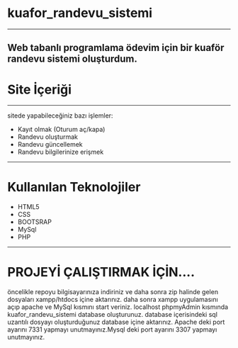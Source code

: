 # kuafor_randevu_sistemi
------------------------
Web tabanlı programlama ödevim için bir kuaför randevu sistemi oluşturdum.
------------------------
# Site İçeriği
------------------------
sitede yapabileceğiniz bazı işlemler:
* Kayıt olmak (Oturum aç/kapa)
* Randevu oluşturmak
* Randevu  güncellemek
* Randevu bilgilerinize erişmek

---------------------------------
# Kullanılan Teknolojiler
* HTML5
* CSS
* BOOTSRAP
* MySql
* PHP

-----------------------------
# PROJEYİ ÇALIŞTIRMAK İÇİN....
öncelikle repoyu bilgisayarınıza indiriniz ve daha sonra zip halinde gelen dosyaları xampp/htdocs içine aktarınız.
daha sonra xampp uygulamasını açıp apache ve MySql kısmını start veriniz. 
localhost phpmyAdmin kısmında kuafor_randevu_sistemi database oluşturunuz. database içerisindeki sql uzantılı dosyayı oluşturduğunuz database içine aktarınız.
Apache deki port ayarını 7331 yapmayı unutmayınız.Mysql deki port ayarını 3307 yapmayı unutmayınız.
